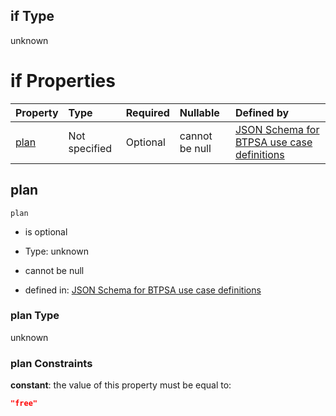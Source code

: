 ## if Type

unknown

# if Properties

| Property      | Type          | Required | Nullable       | Defined by                                                                                                                                                                                                                                    |
| :------------ | :------------ | :------- | :------------- | :-------------------------------------------------------------------------------------------------------------------------------------------------------------------------------------------------------------------------------------------- |
| [plan](#plan) | Not specified | Optional | cannot be null | [JSON Schema for BTPSA use case definitions](btpsa-usecase-properties-services-items-allof-1-then-allof-113-then-allof-0-if-properties-plan.md "undefined#/properties/services/items/allOf/1/then/allOf/113/then/allOf/0/if/properties/plan") |

## plan



`plan`

*   is optional

*   Type: unknown

*   cannot be null

*   defined in: [JSON Schema for BTPSA use case definitions](btpsa-usecase-properties-services-items-allof-1-then-allof-113-then-allof-0-if-properties-plan.md "undefined#/properties/services/items/allOf/1/then/allOf/113/then/allOf/0/if/properties/plan")

### plan Type

unknown

### plan Constraints

**constant**: the value of this property must be equal to:

```json
"free"
```
